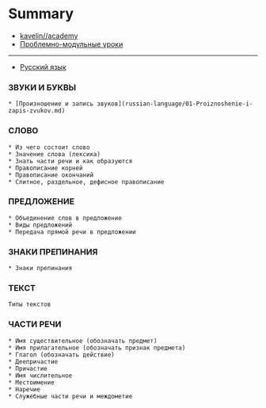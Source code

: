 # Summary

* [kavelin//academy](http://kavelin.academy)
* [Проблемно-модульные уроки](README.md)

----

* [Русский язык](russian-language/README.md)

### ЗВУКИ И БУКВЫ

    * [Произношение и запись звуков](russian-language/01-Proiznoshenie-i-zapis-zvukov.md)

### СЛОВО

    * Из чего состоит слово
    * Значение слова (лексика)
    * Знать части речи и как образуются
    * Правописание корней
    * Правописание окончаний
    * Слитное, раздельное, дефисное правописание

### ПРЕДЛОЖЕНИЕ

    * Объединение слов в предложение
    * Виды предложений
    * Передача прямой речи в предложении

### ЗНАКИ ПРЕПИНАНИЯ

    * Знаки препинания

### ТЕКСТ

    Типы текстов

### ЧАСТИ РЕЧИ

    * Имя существительное (обозначать предмет)
    * Имя прилагательное (обозначать признак предмета)
    * Глагол (обозначать действие)
    * Деепричастие
    * Причастие
    * Имя числительное
    * Местоимение
    * Наречие
    * Служебные части речи и междометие
